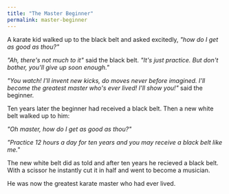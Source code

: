 ```yaml
---
title: "The Master Beginner"
permalink: master-beginner
---
```


A karate kid walked up to the black belt and asked excitedly, *"how do I get as good as thou?"*

*"Ah, there's not much to it"* said the black belt. *"It's just practice. But don't bother, you'll give up soon enough."*

*"You watch! I'll invent new kicks, do moves never before imagined. I'll become the greatest master who's ever lived! I'll show you!"* said the beginner.

Ten years later the beginner had received a black belt. Then a new white belt walked up to him:

*"Oh master, how do I get as good as thou?"*

*"Practice 12 hours a day for ten years and you may receive a black belt like me."*

The new white belt did as told and after ten years he recieved a black belt. With a scissor he instantly cut it in half and went to become a musician.

He was now the greatest karate master who had ever lived.
